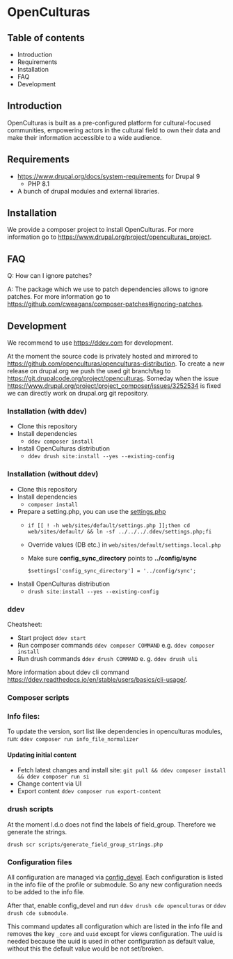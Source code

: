 # OpenCulturas

## Table of contents

- Introduction
- Requirements
- Installation
- FAQ
- Development

## Introduction

OpenCulturas is built as a pre-configured platform for cultural-focused communities, empowering actors in the cultural field to own their data and make their information accessible to a wide audience.

## Requirements
* https://www.drupal.org/docs/system-requirements for Drupal 9
  * PHP 8.1
* A bunch of drupal modules and external libraries.

## Installation

We provide a composer project to install OpenCulturas. For more information go to https://www.drupal.org/project/openculturas_project.

## FAQ

Q: How can I ignore patches?

A: The package which we use to patch dependencies allows to ignore patches. For more information go to https://github.com/cweagans/composer-patches#ignoring-patches.

## Development

We recommend to use https://ddev.com for development.

At the moment the source code is privately hosted and mirrored to https://github.com/openculturas/openculturas-distribution.
To create a new release on drupal.org we push the used git branch/tag to https://git.drupalcode.org/project/openculturas.
Someday when the issue https://www.drupal.org/project/project_composer/issues/3252534 is fixed we can directly work on drupal.org git repository.

### Installation (with ddev)

* Clone this repository
* Install dependencies
  * `ddev composer install`
* Install OpenCulturas distribution
  * `ddev drush site:install --yes --existing-config`

### Installation (without ddev)

* Clone this repository
* Install dependencies
  * `composer install`
* Prepare a setting.php, you can use the [settings.php](.ddev/settings.php)
  * `if [[ ! -h web/sites/default/settings.php ]];then cd web/sites/default/ && ln -sf ../../../.ddev/settings.php;fi`
  * Override values (DB etc.) in `web/sites/default/settings.local.php`
  * Make sure **config_sync_directory** points to **../config/sync**

    `$settings['config_sync_directory'] = '../config/sync';`
* Install OpenCulturas distribution
  * `drush site:install --yes --existing-config`

### ddev

Cheatsheet:

* Start project `ddev start`
* Run composer commands `ddev composer COMMAND` e.g. `ddev composer install`
* Run drush commands `ddev drush COMMAND` e. g. `ddev drush uli`

More information about ddev cli command https://ddev.readthedocs.io/en/stable/users/basics/cli-usage/.

### Composer scripts

### Info files:

To update the version, sort list like dependencies in openculturas modules, run:
`ddev composer run info_file_normalizer`

#### Updating initial content
* Fetch latest changes and install site: `git pull && ddev composer install && ddev composer run si`
* Change content via UI
* Export content `ddev composer run export-content`

### drush scripts

At the moment l.d.o does not find the labels of field_group. Therefore we generate the strings.

`drush scr scripts/generate_field_group_strings.php`

### Configuration files

All configuration are managed via [config_devel](https://www.drupal.org/project/config_devel).
Each configuration is listed in the info file of the profile or submodule.
So any new configuration needs to be added to the info file.

After that, enable config_devel and run `ddev drush cde openculturas` or `ddev drush cde submodule`.

This command updates all configuration which are listed in the info file and removes the key `_core` and `uuid` except for
views configuration. The uuid is needed because the uuid is used in other configuration as default value, without this
the default value would be not set/broken.
